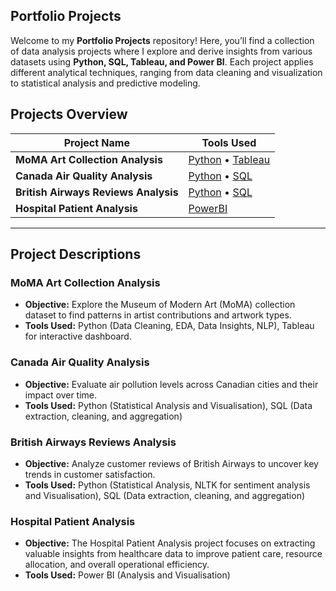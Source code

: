 ## Portfolio Projects  

Welcome to my **Portfolio Projects** repository! Here, you’ll find a collection of data analysis projects where I explore and derive insights from various datasets using **Python, SQL, Tableau, and Power BI**. Each project applies different analytical techniques, ranging from data cleaning and visualization to statistical analysis and predictive modeling.  

## Projects Overview  

| Project Name | Tools Used |   
|-------------|-----------|  
| **MoMA Art Collection Analysis** | [Python](https://github.com/ParikshitaJain/PortfolioProjects/blob/a0e0d85a75992d7b2d3f7792aab8c139e50373a9/1.%20MoMA%20Art%20Collection%20Analysis/MoMA%20Art%20Gallery%20Python.ipynb) • [Tableau](https://github.com/ParikshitaJain/PortfolioProjects/blob/a0e0d85a75992d7b2d3f7792aab8c139e50373a9/1.%20MoMA%20Art%20Collection%20Analysis/MoMa%20Art%20Gallery.twbx) |  
| **Canada Air Quality Analysis** |  [Python](https://github.com/ParikshitaJain/PortfolioProjects/blob/a0e0d85a75992d7b2d3f7792aab8c139e50373a9/2.%20Canada%20Air%20Pollutant%20Analysis/Air%20Quality%20Analysis.ipynb) • [SQL]([./Canada%20Air%20Quality%20Analysis/dashboard.pbix](https://github.com/ParikshitaJain/PortfolioProjects/blob/a0e0d85a75992d7b2d3f7792aab8c139e50373a9/2.%20Canada%20Air%20Pollutant%20Analysis/Canada%20Annual%20Air%20Pollutant%20Analysis.sql)) |  
| **British Airways Reviews Analysis** | [Python](https://github.com/ParikshitaJain/PortfolioProjects/blob/a0e0d85a75992d7b2d3f7792aab8c139e50373a9/3.%20British%20Airways%20Reviews%20Analysis/Reviews%20analysis.ipynb) • [SQL](https://github.com/ParikshitaJain/PortfolioProjects/blob/a0e0d85a75992d7b2d3f7792aab8c139e50373a9/3.%20British%20Airways%20Reviews%20Analysis/Reviews%20database%20cleaned.sql)|  
|**Hospital Patient Analysis**| [PowerBI](https://github.com/ParikshitaJain/PortfolioProjects/tree/98bd7c2f0a797b0fdcab15534e01c9a34fc1ee7a/4.%20Hospital%20Patient%20Analysis)
---

## Project Descriptions  

### MoMA Art Collection Analysis  
- **Objective:** Explore the Museum of Modern Art (MoMA) collection dataset to find patterns in artist contributions and artwork types.  
- **Tools Used:** Python (Data Cleaning, EDA, Data Insights, NLP), Tableau for interactive dashboard.

### Canada Air Quality Analysis  
- **Objective:** Evaluate air pollution levels across Canadian cities and their impact over time.  
- **Tools Used:** Python (Statistical Analysis and Visualisation), SQL (Data extraction, cleaning, and aggregation)
  
### British Airways Reviews Analysis  
- **Objective:** Analyze customer reviews of British Airways to uncover key trends in customer satisfaction.  
- **Tools Used:** Python (Statistical Analysis, NLTK for sentiment analysis and Visualisation), SQL (Data extraction, cleaning, and aggregation)

### Hospital Patient Analysis
- **Objective:** The Hospital Patient Analysis project focuses on extracting valuable insights from healthcare data to improve patient care, resource allocation, and overall operational efficiency.
- **Tools Used:** Power BI (Analysis and Visualisation)
